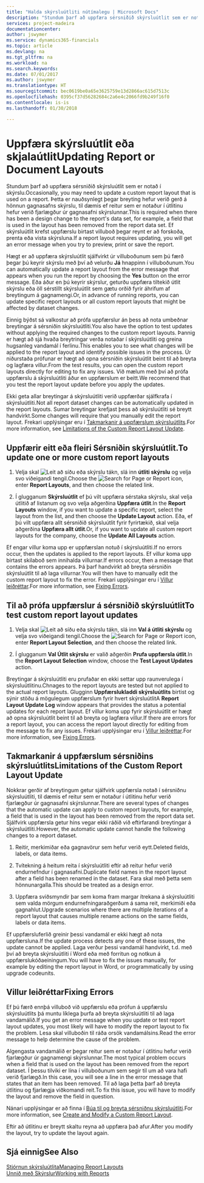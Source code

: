 ```yaml
---
title: "Halda skýrsluútliti nútímalegu | Microsoft Docs"
description: "Stundum þarf að uppfæra sérsniðið skýrsluútlit sem er notað í skýrslu. Þetta er nauðsynlegt þegar breyting hefur verið gerð á hönnun gagnasafns skýrslu, til dæmis ef reitur sem er notaður í útlitinu hefur verið fjarlægður úr gagnasafni skýrslunnar."
services: project-madeira
documentationcenter: 
author: jswymer
ms.service: dynamics365-financials
ms.topic: article
ms.devlang: na
ms.tgt_pltfrm: na
ms.workload: na
ms.search.keywords: 
ms.date: 07/01/2017
ms.author: jswymer
ms.translationtype: HT
ms.sourcegitcommit: bec0619be0a65e3625759e13d2866ac615d7513c
ms.openlocfilehash: 0395cf37d56282684c2a6e4c2066fd9b249f16f0
ms.contentlocale: is-is
ms.lasthandoff: 01/30/2018

---
```

# <a name="updating-report-or-document-layouts"></a><span data-ttu-id="0d05f-104">Uppfæra skýrsluútlit eða skjalaútlit</span><span class="sxs-lookup"><span data-stu-id="0d05f-104">Updating Report or Document Layouts</span></span>
<span data-ttu-id="0d05f-105">Stundum þarf að uppfæra sérsniðið skýrsluútlit sem er notað í skýrslu.</span><span class="sxs-lookup"><span data-stu-id="0d05f-105">Occasionally, you may need to update a custom report layout that is used on a report.</span></span> <span data-ttu-id="0d05f-106">Þetta er nauðsynlegt þegar breyting hefur verið gerð á hönnun gagnasafns skýrslu, til dæmis ef reitur sem er notaður í útlitinu hefur verið fjarlægður úr gagnasafni skýrslunnar.</span><span class="sxs-lookup"><span data-stu-id="0d05f-106">This is required when there has been a design change to the report's data set, for example, a field that is used in the layout has been removed from the report data set.</span></span> <span data-ttu-id="0d05f-107">Ef skýrsluútlit krefst uppfærslu birtast villuboð þegar reynt er að forskoða, prenta eða vista skýrsluna.</span><span class="sxs-lookup"><span data-stu-id="0d05f-107">If a report layout requires updating, you will get an error message when you try to preview, print or save the report.</span></span>  
  
<span data-ttu-id="0d05f-108">Hægt er að uppfæra skýrsluútlit sjálfvirkt úr villuboðunum sem þú færð þegar þú keyrir skýrslu með því að velurðu **Já** hnappinn í villuboðunum.</span><span class="sxs-lookup"><span data-stu-id="0d05f-108">You can automatically update a report layout from the error message that appears when you run the report by choosing the **Yes** button on the error message.</span></span> <span data-ttu-id="0d05f-109">Eða áður en þú keyrir skýrslur, geturðu uppfæra tiltekið útlit skýrslu eða öll sérstillt skýrsluútlit sem gætu orðið fyrir áhrifum af breytingum á gagnamengi.</span><span class="sxs-lookup"><span data-stu-id="0d05f-109">Or, in advance of running reports, you can update specific report layouts or all custom report layouts that might be affected by dataset changes.</span></span>  
  
<span data-ttu-id="0d05f-110">Einnig býðst sá valkostur að prófa uppfærslur án þess að nota umbeðnar breytingar á sérsniðin skýrsluútliti.</span><span class="sxs-lookup"><span data-stu-id="0d05f-110">You also have the option to test updates without applying the required changes to the custom report layouts.</span></span> <span data-ttu-id="0d05f-111">Þannig er hægt að sjá hvaða breytringar verða notaðar í skýrsluútliti og greina hugsanleg vandamál í ferlinu.</span><span class="sxs-lookup"><span data-stu-id="0d05f-111">This enables you to see what changes will be applied to the report layout and identify possible issues in the process.</span></span> <span data-ttu-id="0d05f-112">Úr niðurstaða prófunar er hægt að opna sérsniðin skýrsluútlit beint til að breyta og lagfæra villur.</span><span class="sxs-lookup"><span data-stu-id="0d05f-112">From the test results, you can open the custom report layouts directly for editing to fix any issues.</span></span> <span data-ttu-id="0d05f-113">Við mælum með því að prófa uppfærslu á skýrsluútliti áður en uppfærslum er beitt.</span><span class="sxs-lookup"><span data-stu-id="0d05f-113">We recommend that you test the report layout update before you apply the updates.</span></span>  
  
<span data-ttu-id="0d05f-114">Ekki geta allar breytingar á skýrsluútliti verið uppfærðar sjálfkrafa í skýrsluútliti.</span><span class="sxs-lookup"><span data-stu-id="0d05f-114">Not all report dataset changes can be automatically updated in the report layouts.</span></span> <span data-ttu-id="0d05f-115">Sumar breytingar krefjast þess að skýrsluútliti sé breytt handvirkt.</span><span class="sxs-lookup"><span data-stu-id="0d05f-115">Some changes will require that you manually edit the report layout.</span></span> <span data-ttu-id="0d05f-116">Frekari upplýsingar eru í [Takmarkanir á uppfærslum skýrsluútlits](ui-update-report-layouts.md#UpdateLimitations).</span><span class="sxs-lookup"><span data-stu-id="0d05f-116">For more information, see [Limitations of the Custom Report Layout Update](ui-update-report-layouts.md#UpdateLimitations).</span></span>  
  
## <a name="to-update-one-or-more-custom-report-layouts"></a><span data-ttu-id="0d05f-117">Uppfærir eitt eða fleiri Sérsniðin skýrsluútlit.</span><span class="sxs-lookup"><span data-stu-id="0d05f-117">To update one or more custom report layouts</span></span>  
  
1.  <span data-ttu-id="0d05f-118">Velja skal ![Leit að síðu eða skýrslu](media/ui-search/search_small.png "Leit að síðu eða skýrslu táknið") tákn, slá inn **útliti skýrslu** og velja svo viðeigandi tengil.</span><span class="sxs-lookup"><span data-stu-id="0d05f-118">Choose the ![Search for Page or Report](media/ui-search/search_small.png "Search for Page or Report icon") icon, enter **Report Layouts**, and then choose the related link.</span></span>  
  
2.  <span data-ttu-id="0d05f-119">Í glugganum **Skýrsluútlit** ef þú vilt uppfæra sérstaka skýrslu, skal velja útlitið af listanum og svo velja aðgerðina **Uppfæra útlit**.</span><span class="sxs-lookup"><span data-stu-id="0d05f-119">In the **Report Layouts** window, if you want to update a specific report, select the layout from the list, and then choose the **Update Layout** action.</span></span> <span data-ttu-id="0d05f-120">Eða, ef þú vilt uppfæra allt sérsniðið skýrsluútlit fyrir fyrirtækið, skal velja aðgerðina **Uppfæra allt útlit**.</span><span class="sxs-lookup"><span data-stu-id="0d05f-120">Or, if you want to update all custom report layouts for the company, choose the **Update All Layouts** action.</span></span>  

<span data-ttu-id="0d05f-121">Ef engar villur koma upp er uppfærslan notuð í skýrsluútliti.</span><span class="sxs-lookup"><span data-stu-id="0d05f-121">If no errors occur, then the updates is applied to the report layouts.</span></span> <span data-ttu-id="0d05f-122">Ef villur koma upp birtast skilaboð sem innihalda villurnar.</span><span class="sxs-lookup"><span data-stu-id="0d05f-122">If errors occur, then a message that contains the errors appears.</span></span> <span data-ttu-id="0d05f-123">Þá þarf handvirkt að breyta sérsniðin skýrsluútlit til að laga villurnar.</span><span class="sxs-lookup"><span data-stu-id="0d05f-123">You will then have to manually edit the custom report layout to fix the error.</span></span> <span data-ttu-id="0d05f-124">Frekari upplýsingar eru í [Villur leiðréttar](ui-update-report-layouts.md#FixErrors).</span><span class="sxs-lookup"><span data-stu-id="0d05f-124">For more information, see [Fixing Errors](ui-update-report-layouts.md#FixErrors).</span></span>  

## <a name="to-test-custom-report-layout-updates"></a><span data-ttu-id="0d05f-125">Til að prófa uppfærslur á sérsniðið skýrsluútlit</span><span class="sxs-lookup"><span data-stu-id="0d05f-125">To test custom report layout updates</span></span>  
  
1.  <span data-ttu-id="0d05f-126">Velja skal ![Leit að síðu eða skýrslu](media/ui-search/search_small.png "Leit að síðu eða skýrslu táknið") tákn, slá inn **Val á útliti skýrslu** og velja svo viðeigandi tengil.</span><span class="sxs-lookup"><span data-stu-id="0d05f-126">Choose the ![Search for Page or Report](media/ui-search/search_small.png "Search for Page or Report icon") icon, enter **Report Layout Selection**, and then choose the related link.</span></span>  
  
2.  <span data-ttu-id="0d05f-127">Í glugganum **Val Útlit skýrslu** er valið aðgerðin **Prufa uppfærsla útlit**.</span><span class="sxs-lookup"><span data-stu-id="0d05f-127">In the **Report Layout Selection** window, choose the **Test Layout Updates** action.</span></span>  
  
 <span data-ttu-id="0d05f-128">Breytingar á skýrsluútliti eru prufaðar en ekki settar upp raunverulega í skýrsluútlitinu.</span><span class="sxs-lookup"><span data-stu-id="0d05f-128">Chnages to the report layouts are tested but not applied to the actual report layouts.</span></span> <span data-ttu-id="0d05f-129">Glugginn **Uppfærslukladdi skýrsluútlits** birtist og sýnir stöðu á mögulegum uppfærslum fyrir hvert skýrsluútlit</span><span class="sxs-lookup"><span data-stu-id="0d05f-129">A **Report Layout Update Log** window appears that provides the status a potential updates for each report layout.</span></span> <span data-ttu-id="0d05f-130">Ef villur koma upp fyrir skýrsluútlit er hægt að opna skýrsluútlit beint til að breyta og lagfæra villur.</span><span class="sxs-lookup"><span data-stu-id="0d05f-130">If there are errors for a report layout, you can access the report layout directly for editing from the message to fix any issues.</span></span> <span data-ttu-id="0d05f-131">Frekari upplýsingar eru í [Villur leiðréttar](ui-update-report-layouts.md#FixErrors).</span><span class="sxs-lookup"><span data-stu-id="0d05f-131">For more information, see [Fixing Errors](ui-update-report-layouts.md#FixErrors).</span></span>  
  
##  <a name="UpdateLimitations"></a> <span data-ttu-id="0d05f-132">Takmarkanir á uppfærslum sérsniðins skýrsluútlits</span><span class="sxs-lookup"><span data-stu-id="0d05f-132">Limitations of the Custom Report Layout Update</span></span>  
 <span data-ttu-id="0d05f-133">Nokkrar gerðir af breytingum getur sjálfvirk uppfærsla notað í sérsniðnu skýrsluútliti, til dæmis ef reitur sem er notaður í útlitinu hefur verið fjarlægður úr gagnasafni skýrslunnar.</span><span class="sxs-lookup"><span data-stu-id="0d05f-133">There are several types of changes that the automatic update can apply to custom report layouts, for example, a field that is used in the layout has been removed from the report data set.</span></span> <span data-ttu-id="0d05f-134">Sjálfvirk uppfærsla getur hins vegar ekki ráðið við eftirfarandi breytingar á skýrsluútliti.</span><span class="sxs-lookup"><span data-stu-id="0d05f-134">However, the automatic update cannot handle the following changes to a report dataset.</span></span>  
  
1.  <span data-ttu-id="0d05f-135">Reitir, merkimiðar eða gagnavörur sem hefur verið eytt.</span><span class="sxs-lookup"><span data-stu-id="0d05f-135">Deleted fields, labels, or data items.</span></span>  
  
2.  <span data-ttu-id="0d05f-136">Tvítekning á heitum reita í skýrsluútliti eftir að reitur hefur verið endurnefndur í gagnasafni.</span><span class="sxs-lookup"><span data-stu-id="0d05f-136">Duplicate field names in the report layout after a field has been renamed in the dataset.</span></span> <span data-ttu-id="0d05f-137">Fara skal með þetta sem hönnunargalla.</span><span class="sxs-lookup"><span data-stu-id="0d05f-137">This should be treated as a design error.</span></span>  
  
3.  <span data-ttu-id="0d05f-138">Uppfæra sviðsmyndir þar sem koma fram margar ítrekana á skýrsluútliti sem valda mörgum endurnefningaraðgerðum á sama reit, merkimiði eða gagnahlut.</span><span class="sxs-lookup"><span data-stu-id="0d05f-138">Upgrade scenarios where there are multiple iterations of a report layout that causes multiple rename actions on the same fields, labels or data items.</span></span>  
  
 <span data-ttu-id="0d05f-139">Ef uppfærsluferlið greinir þessi vandamál er ekki hægt að nota uppfærsluna.</span><span class="sxs-lookup"><span data-stu-id="0d05f-139">If the update process detects any one of these issues, the update cannot be applied.</span></span> <span data-ttu-id="0d05f-140">Laga verður þessi vandamál handvirkt, t.d. með því að breyta skýrsluútliti í Word eða með forritun og notkun á uppfærslukóðaeiningum.</span><span class="sxs-lookup"><span data-stu-id="0d05f-140">You will have to fix the issues manually, for example by editing the report layout in Word, or programmatically by using upgrade codeunits.</span></span>  
  
##  <a name="FixErrors"></a> <span data-ttu-id="0d05f-141">Villur leiðréttar</span><span class="sxs-lookup"><span data-stu-id="0d05f-141">Fixing Errors</span></span>  
 <span data-ttu-id="0d05f-142">Ef þú færð ennþá villuboð við uppfærslu eða prófun á uppfærslu skýrsluútlits þá muntu líklega þurfa að breyta skýrsluútliti til að laga vandamálið.</span><span class="sxs-lookup"><span data-stu-id="0d05f-142">If you get an error message when you update or test report layout updates, you most likely will have to modify the report layout to fix the problem.</span></span> <span data-ttu-id="0d05f-143">Lesa skal villuboðin til ráða orsök vandamálsins.</span><span class="sxs-lookup"><span data-stu-id="0d05f-143">Read the error message to help determine the cause of the problem.</span></span>  
  
 <span data-ttu-id="0d05f-144">Algengasta vandamálið er þegar reitur sem er notaður í útlitinu hefur verið fjarlægður úr gagnamengi skýrslunnar.</span><span class="sxs-lookup"><span data-stu-id="0d05f-144">The most typical problem occurs when a field that is used on the layout has been removed from the report dataset.</span></span> <span data-ttu-id="0d05f-145">Í þessu tilviki er lína í villuboðunum sem segir til um að vara hafi verið fjarlægð.</span><span class="sxs-lookup"><span data-stu-id="0d05f-145">In this case, you will see a line in the error message that states that an item has been removed.</span></span> <span data-ttu-id="0d05f-146">Til að laga þetta þarf að breyta útlitinu og fjarlægja viðkomandi reit.</span><span class="sxs-lookup"><span data-stu-id="0d05f-146">To fix this issue, you will have to modify the layout and remove the field in question.</span></span>  
  
 <span data-ttu-id="0d05f-147">Nánari upplýsingar er að finna í [Búa til og breyta sérsniðnu skýrsluútliti](ui-how-create-custom-report-layout.md#ModifyCustomLayout).</span><span class="sxs-lookup"><span data-stu-id="0d05f-147">For more information, see [Create and Modify a Custom Report Layout](ui-how-create-custom-report-layout.md#ModifyCustomLayout).</span></span>  
  
 <span data-ttu-id="0d05f-148">Eftir að útlitinu er breytt skaltu reyna að uppfæra það afur.</span><span class="sxs-lookup"><span data-stu-id="0d05f-148">After you modify the layout, try to update the layout again.</span></span>  
  
## <a name="see-also"></a><span data-ttu-id="0d05f-149">Sjá einnig</span><span class="sxs-lookup"><span data-stu-id="0d05f-149">See Also</span></span>  
 [<span data-ttu-id="0d05f-150">Stjórnun skýrsluútlita</span><span class="sxs-lookup"><span data-stu-id="0d05f-150">Managing Report Layouts</span></span>](ui-manage-report-layouts.md)  
 [<span data-ttu-id="0d05f-151">Unnið með Skýrslur</span><span class="sxs-lookup"><span data-stu-id="0d05f-151">Working with Reports</span></span>](ui-work-report.md)  
